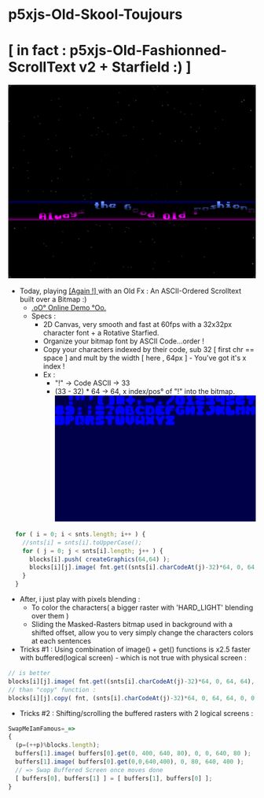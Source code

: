 # p5xjs-Old-Skool-Toujours
# [ in fact : p5xjs-Old-Fashionned-ScrollText v2 + Starfield :) ]

![OldFashionned-ScrollText](https://github.com/CaptainFurax/p5xjs-Old-Skool-Toujours/blob/main/CPT2206072114-1178x920.png)

+ Today, playing [[Again !] ](https://github.com/CaptainFurax/p5xjs-Old-Fashionned-ScrollText) with an Old Fx : An ASCII-Ordered Scrolltext built over a Bitmap :)
  + [.oO° Online Demo °Oo.](https://captainfurax.github.io/p5xjs-Old-Fashionned-ScrollText/)
  + Specs : 
    + 2D Canvas, very smooth and fast at 60fps with a 32x32px character font + a Rotative Starfied. 
    + Organize your bitmap font by ASCII Code...order !
    + Copy your characters indexed by their code, sub 32 [ first chr == space ] and mult by the width [ here , 64px ] - You've got it's x index !
    + Ex : 
      +  "!" -> Code ASCII -> 33 
      +  (33 - 32) * 64 -> 64, x index/pos° of "!" into the bitmap.
![ASCII-Ordered-Font](https://github.com/CaptainFurax/p5xjs-Old-Fashionned-ScrollText/blob/main/FONT-32x32-st.png)
```javascript
  for ( i = 0; i < snts.length; i++ ) { 
    //snts[i] = snts[i].toUpperCase();
    for ( j = 0; j < snts[i].length; j++ ) {
      blocks[i].push( createGraphics(64,64) );
      blocks[i][j].image( fnt.get((snts[i].charCodeAt(j)-32)*64, 0, 64, 64),0, 0, 64, 64 );
    }
  }
```
+ After, i just play with pixels blending :
  + To color the characters( a bigger raster with 'HARD_LIGHT' blending over them )
  + Sliding the Masked-Rasters bitmap used in background with a shifted offset, allow you to very simply change the characters colors at each sentences
+ Tricks #1 : Using combination of image() + get() functions is x2.5 faster with buffered(logical screen) - which is not true with physical screen :
```javascript
// is better 
blocks[i][j].image( fnt.get((snts[i].charCodeAt(j)-32)*64, 0, 64, 64), 0, 0, 64, 64 );
// than "copy" function :
blocks[i][j].copy( fnt, (snts[i].charCodeAt(j)-32)*64, 0, 64, 64, 0, 0, 64, 64 );
```
+ Tricks #2 : Shifting/scrolling the buffered rasters with 2 logical screens :
```javascript
SwapMeIamFamous=_=>
{
  (p=(++p)%blocks.length);
  buffers[1].image( buffers[0].get(0, 400, 640, 80), 0, 0, 640, 80 );
  buffers[1].image( buffers[0].get(0,0,640,400), 0, 80, 640, 400 );
  // => Swap Buffered Screen once moves done
  [ buffers[0], buffers[1] ] = [ buffers[1], buffers[0] ];
}
```
